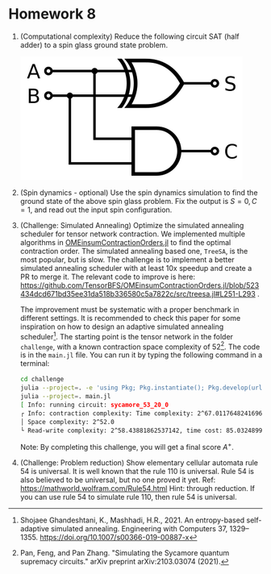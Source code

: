 # Homework 8

1. (Computational complexity) Reduce the following circuit SAT (half adder) to a spin glass ground state problem.

    ![](halfadder.png)

2. (Spin dynamics - optional) Use the spin dynamics simulation to find the ground state of the above spin glass problem. Fix the output is $S=0, C=1$, and read out the input spin configuration.

3. (Challenge: Simulated Annealing) Optimize the simulated annealing scheduler for tensor network contraction. We implemented multiple algorithms in [OMEinsumContractionOrders.jl](https://github.com/TensorBFS/OMEinsumContractionOrders.jl) to find the optimal contraction order.
The simulated annealing based one, `TreeSA`, is the most popular, but is slow. The challenge is to implement a better simulated annealing scheduler with at least 10x speedup and create a PR to merge it.
The relevant code to improve is here: https://github.com/TensorBFS/OMEinsumContractionOrders.jl/blob/523434dcd671bd35ee31da518b336580c5a7822c/src/treesa.jl#L251-L293 .
    
    The improvement must be systematic with a proper benchmark in different settings. It is recommended to check this paper for some inspiration on how to design an adaptive simulated annealing scheduler[^Shojaee2021].
    The starting point is the tensor network in the folder `challenge`, with a known contraction space complexity of $52$[^Pan2021]. 
    The code is in the `main.jl` file. You can run it by typing the following command in a terminal:
    
    ```bash
    cd challenge
    julia --project=. -e 'using Pkg; Pkg.instantiate(); Pkg.develop(url="https://github.com/TensorBFS/OMEinsumContractionOrders.jl.git")'
    julia --project=. main.jl
    [ Info: running circuit: sycamore_53_20_0
    ┌ Info: contraction complexity: Time complexity: 2^67.01176482416963
    │ Space complexity: 2^52.0
    └ Read-write complexity: 2^58.43881862537142, time cost: 85.032489934s
    ```
    Note: By completing this challenge, you will get a final score $A^+$.


[^Pan2021]: Pan, Feng, and Pan Zhang. "Simulating the Sycamore quantum supremacy circuits." arXiv preprint arXiv:2103.03074 (2021).
[^Shojaee2021]: Shojaee Ghandeshtani, K., Mashhadi, H.R., 2021. An entropy-based self-adaptive simulated annealing. Engineering with Computers 37, 1329–1355. https://doi.org/10.1007/s00366-019-00887-x
4. (Challenge: Problem reduction) Show elementary cellular automata rule 54 is universal. It is well known that the rule 110 is universal. Rule 54 is also believed to be universal, but no one proved it yet. Ref: https://mathworld.wolfram.com/Rule54.html
    Hint: through reduction. If you can use rule 54 to simulate rule 110, then rule 54 is universal.

